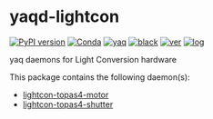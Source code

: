 # yaqd-lightcon

[![PyPI version](https://badge.fury.io/py/yaqd-lightcon.svg)](https://badge.fury.io/py/yaqd-lightcon)
[![Conda](https://img.shields.io/conda/vn/conda-forge/yaqd-lightcon)](https://anaconda.org/conda-forge/yaqd-lightcon)
[![yaq](https://img.shields.io/badge/framework-yaq-orange)](https://yaq.fyi/)
[![black](https://img.shields.io/badge/code--style-black-black)](https://black.readthedocs.io/)
[![ver](https://img.shields.io/badge/calver-YYYY.0M.MICRO-blue)](https://calver.org/)
[![log](https://img.shields.io/badge/change-log-informational)](https://gitlab.com/yaq/yaqd-lightcon/-/blob/master/CHANGELOG.md)

yaq daemons for Light Conversion hardware

This package contains the following daemon(s):
- [lightcon-topas4-motor](https://yaq.fyi/daemons/lightcon-topas4-motor/)
- [lightcon-topas4-shutter](https://yaq.fyi/daemons/lightcon-topas4-shutter/)
